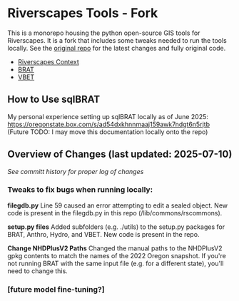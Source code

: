 # Riverscapes Tools - Fork

This is a monorepo housing the python open-source GIS tools for Riverscapes.
It is a fork that includes some tweaks needed to run the tools locally.
See the [original repo](https://github.com/Riverscapes/riverscapes-tools) for the latest changes and fully original code.

* [Riverscapes Context](./packages/rscontext)
* [BRAT](./packages/brat)
* [VBET](./packages/vbet)

## How to Use sqlBRAT
My personal experience setting up sqlBRAT locally as of June 2025:
https://oregonstate.box.com/s/ad54dxkhnnmaaj159awk7ndgt6n5rjtb
(Future TODO: I may move this documentation locally onto the repo)

## Overview of Changes (last updated: 2025-07-10)
*See committ history for proper log of changes*

### Tweaks to fix bugs when running locally:

**filegdb.py**
Line 59 caused an error attempting to edit a sealed object. New code is present in the filegdb.py in this repo (/lib/commons/rscommons).

**setup.py files**
Added subfolders (e.g. ./utils) to the setup.py packages for BRAT, Anthro, Hydro, and VBET. New code is present in the repo.

**Change NHDPlusV2 Paths**
Changed the manual paths to the NHDPlusV2 gpkg contents to match the names of the 2022 Oregon snapshot.
If you're not running BRAT with the same input file (e.g. for a different state), you'll need to change this.


### [future model fine-tuning?]
